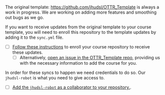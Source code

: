 
The original template: https://github.com/jhudsl/OTTR_Template is always a work in progress.
We are working on adding more features and smoothing out bugs as we go.

If you want to receive updates from the original template to your course template, you will need to enroll this repository to the template updates by adding it to the `sync.yml` file.

- [ ] [Follow these instructions](https://www.ottrproject.org/getting_started.html#9_Enroll_your_repository_for_OTTR_updates) to enroll your course repository to receive these updates.
  - [ ] Alternatively, [open an issue in the OTTR_Template repo](https://github.com/jhudsl/OTTR_Template/issues/new?assignees=cansavvy&labels=&projects=&template=new-course-add-to-sync.md&title=), providing us with the necessary information to add the course for you.

In order for these syncs to happen we need credentials to do so. Our `jhudsl-robot` is what you need to give access to. 
- [ ] [Add the `jhudsl-robot` as a collaborator to your repository.](https://www.ottrproject.org/getting_started.html#5_Add_jhudsl-robot_as_a_collaborator).
